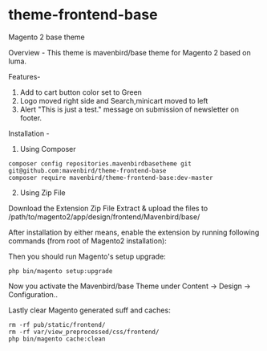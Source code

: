 # theme-frontend-base
Magento 2 base theme

Overview - 
This theme is mavenbird/base theme for Magento 2 based on luma.

Features-
1. Add to cart button color set to Green
2. Logo moved right side and Search,minicart moved to left
3. Alert "This is just a test." message on submission of newsletter on footer.

Installation - 
1. Using Composer
```
composer config repositories.mavenbirdbasetheme git git@github.com:mavenbird/theme-frontend-base 
composer require mavenbird/theme-frontend-base:dev-master
```
2. Using Zip File

Download the Extension Zip File
Extract & upload the files to /path/to/magento2/app/design/frontend/Mavenbird/base/

After installation by either means, enable the extension by running following commands (from root of Magento2 installation):

Then you should run Magento's setup upgrade:
```
php bin/magento setup:upgrade
```
Now you activate the Mavenbird/base Theme under Content -> Design -> Configuration..

Lastly clear Magento generated suff and caches:
```
rm -rf pub/static/frontend/
rm -rf var/view_preprocessed/css/frontend/
php bin/magento cache:clean
```

